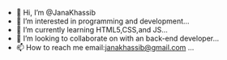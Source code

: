 - 👋 Hi, I’m @JanaKhassib
- 👀 I’m interested in programming and development...
- 🌱 I’m currently learning HTML5,CSS,and JS...
- 💞️ I’m looking to collaborate on with an back-end developer...
- 📫 How to reach me email:janakhassib@gmail.com ...

<!---
JanaKhassib/JanaKhassib is a ✨ special ✨ repository because its `README.md` (this file) appears on your GitHub profile.
You can click the Preview link to take a look at your changes.
--->
